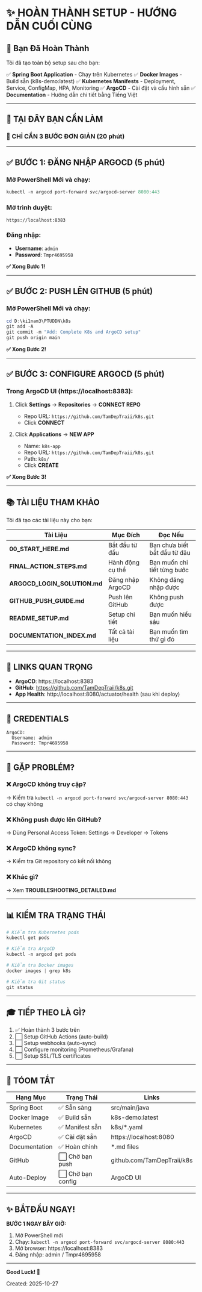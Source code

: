 # ✨ HOÀN THÀNH SETUP - HƯỚNG DẪN CUỐI CÙNG

## 🎉 Bạn Đã Hoàn Thành

Tôi đã tạo toàn bộ setup sau cho bạn:

✅ **Spring Boot Application** - Chạy trên Kubernetes
✅ **Docker Images** - Build sẵn (k8s-demo:latest)
✅ **Kubernetes Manifests** - Deployment, Service, ConfigMap, HPA, Monitoring
✅ **ArgoCD** - Cài đặt và cấu hình sẵn
✅ **Documentation** - Hướng dẫn chi tiết bằng Tiếng Việt

---

## 📍 TẠI ĐÂY BẠN CẦN LÀM

### 🚀 CHỈ CẦN 3 BƯỚC ĐƠN GIẢN (20 phút)

---

## ✅ BƯỚC 1: ĐĂNG NHẬP ARGOCD (5 phút)

### Mở PowerShell Mới và chạy:

```powershell
kubectl -n argocd port-forward svc/argocd-server 8080:443
```

### Mở trình duyệt:
```
https://localhost:8383
```

### Đăng nhập:
- **Username**: `admin`
- **Password**: `Tmpr4695958`

**✅ Xong Bước 1!**

---

## ✅ BƯỚC 2: PUSH LÊN GITHUB (5 phút)

### Mở PowerShell Mới và chạy:

```powershell
cd D:\ki1nam3\PTUDDN\k8s
git add -A
git commit -m "Add: Complete K8s and ArgoCD setup"
git push origin main
```

**✅ Xong Bước 2!**

---

## ✅ BƯỚC 3: CONFIGURE ARGOCD (5 phút)

### Trong ArgoCD UI (https://localhost:8383):

1. Click **Settings** → **Repositories** → **CONNECT REPO**
   - Repo URL: `https://github.com/TamDepTraii/k8s.git`
   - Click **CONNECT**

2. Click **Applications** → **NEW APP**
   - Name: `k8s-app`
   - Repo URL: `https://github.com/TamDepTraii/k8s.git`
   - Path: `k8s/`
   - Click **CREATE**

**✅ Xong Bước 3!**

---

## 📚 TÀI LIỆU THAM KHẢO

Tôi đã tạo các tài liệu này cho bạn:

| Tài Liệu | Mục Đích | Đọc Nếu |
|---------|---------|--------|
| **00_START_HERE.md** | Bắt đầu từ đầu | Bạn chưa biết bắt đầu từ đâu |
| **FINAL_ACTION_STEPS.md** | Hành động cụ thể | Bạn muốn chi tiết từng bước |
| **ARGOCD_LOGIN_SOLUTION.md** | Đăng nhập ArgoCD | Không đăng nhập được |
| **GITHUB_PUSH_GUIDE.md** | Push lên GitHub | Không push được |
| **README_SETUP.md** | Setup chi tiết | Bạn muốn hiểu sâu |
| **DOCUMENTATION_INDEX.md** | Tất cả tài liệu | Bạn muốn tìm thứ gì đó |

---

## 🔗 LINKS QUAN TRỌNG

- **ArgoCD**: https://localhost:8383
- **GitHub**: https://github.com/TamDepTraii/k8s.git
- **App Health**: http://localhost:8080/actuator/health (sau khi deploy)

---

## 🔐 CREDENTIALS

```
ArgoCD:
  Username: admin
  Password: Tmpr4695958
```

---

## 🐛 GẶP PROBLÉM?

### ❌ ArgoCD không truy cập?
→ Kiểm tra `kubectl -n argocd port-forward svc/argocd-server 8080:443` có chạy không

### ❌ Không push được lên GitHub?
→ Dùng Personal Access Token: Settings → Developer → Tokens

### ❌ ArgoCD không sync?
→ Kiểm tra Git repository có kết nối không

### ❌ Khác gì?
→ Xem **TROUBLESHOOTING_DETAILED.md**

---

## 📊 KIỂM TRA TRẠNG THÁI

```powershell
# Kiểm tra Kubernetes pods
kubectl get pods

# Kiểm tra ArgoCD
kubectl -n argocd get pods

# Kiểm tra Docker images
docker images | grep k8s

# Kiểm tra Git status
git status
```

---

## 🎓 TIẾP THEO LÀ GÌ?

1. ✅ Hoàn thành 3 bước trên
2. ⬜ Setup GitHub Actions (auto-build)
3. ⬜ Setup webhooks (auto-sync)
4. ⬜ Configure monitoring (Prometheus/Grafana)
5. ⬜ Setup SSL/TLS certificates

---

## 📝 TÓOM TẮT

| Hạng Mục | Trạng Thái | Links |
|---------|-----------|-------|
| Spring Boot | ✅ Sẵn sàng | src/main/java |
| Docker Image | ✅ Build sẵn | k8s-demo:latest |
| Kubernetes | ✅ Manifest sẵn | k8s/*.yaml |
| ArgoCD | ✅ Cài đặt sẵn | https://localhost:8080 |
| Documentation | ✅ Hoàn chỉnh | *.md files |
| GitHub | ⬜ Chờ bạn push | github.com/TamDepTraii/k8s |
| Auto-Deploy | ⬜ Chờ bạn config | ArgoCD UI |

---

## ✨ BẮTĐẦU NGAY!

**BƯỚC 1 NGAY BÂY GIỜ:**

1. Mở PowerShell mới
2. Chạy: `kubectl -n argocd port-forward svc/argocd-server 8080:443`
3. Mở browser: https://localhost:8383
4. Đăng nhập: admin / Tmpr4695958

---

**Good Luck! 🚀**

Created: 2025-10-27


